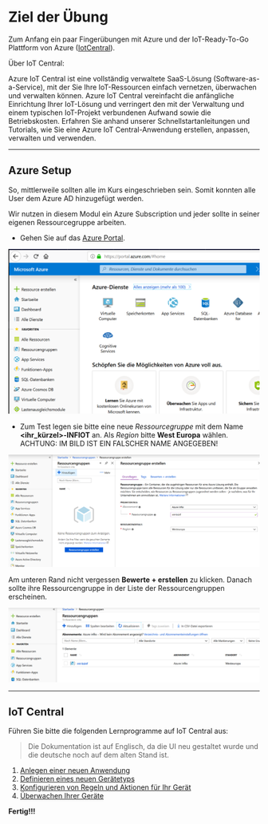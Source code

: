 # Ziel der Übung

Zum Anfang ein paar Fingerübungen mit Azure und der IoT-Ready-To-Go Plattform von Azure ([IotCentral](https://docs.microsoft.com/de-de/azure/iot-central/)).


Über IoT Central:

Azure IoT Central ist eine vollständig verwaltete SaaS-Lösung (Software-as-a-Service), mit der Sie Ihre IoT-Ressourcen einfach vernetzen, überwachen und verwalten können. Azure IoT Central vereinfacht die anfängliche Einrichtung Ihrer IoT-Lösung und verringert den mit der Verwaltung und einem typischen IoT-Projekt verbundenen Aufwand sowie die Betriebskosten. Erfahren Sie anhand unserer Schnellstartanleitungen und Tutorials, wie Sie eine Azure IoT Central-Anwendung erstellen, anpassen, verwalten und verwenden.

---

## Azure Setup

So, mittlerweile sollten alle im Kurs eingeschrieben sein. Somit konnten alle User dem Azure AD hinzugefügt werden.

Wir nutzen in diesem Modul ein Azure Subscription und jeder sollte in seiner eigenen Ressourcegruppe arbeiten.

- Gehen Sie auf das [Azure Portal](https://portal.azure.com/).

![Azure Portal](portal.png)

- Zum Test legen sie bitte eine neue _Ressourcegruppe_ mit dem Name **<ihr_kürzel>-INFIOT** an. Als _Region_ bitte **West Europa** wählen. ACHTUNG: IM BILD IST EIN FALSCHER NAME ANGEGEBEN!


![Ressourcegruppe anlegen](rg_anlegen.png)

Am unteren Rand nicht vergessen **Bewerte + erstellen** zu klicken. Danach sollte ihre Ressourcengruppe in der Liste der Ressourcengruppen erscheinen.

![Resourcegruppe erstellt](rg_erstellt.png)

---

## IoT Central

Führen Sie bitte die folgenden Lernprogramme auf IoT Central aus:

> Die Dokumentation ist auf Englisch, da die UI neu gestaltet wurde und die deutsche noch auf dem alten Stand ist.

1. [Anlegen einer neuen Anwendung](https://docs.microsoft.com/en-us/azure/iot-central/core/quick-deploy-iot-central)
1. [Definieren eines neuen Gerätetyps](https://docs.microsoft.com/en-us/azure/iot-central/core/quick-create-simulated-device)
2. [Konfigurieren von Regeln und Aktionen für Ihr Gerät](https://docs.microsoft.com/en-us/azure/iot-central/core/quick-configure-rules)
4. [Überwachen Ihrer Geräte](https://docs.microsoft.com/en-us/azure/iot-central/core/quick-monitor-devices)


**Fertig!!!**
